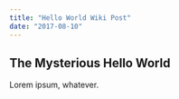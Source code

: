 ```yaml
---
title: "Hello World Wiki Post"
date: "2017-08-10"
---
```


## The Mysterious Hello World

Lorem ipsum, whatever.
